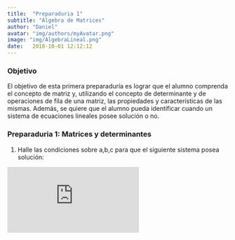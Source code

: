 ```yaml
---
title:  "Preparaduria 1"
subtitle: "Álgebra de Matrices"
author: "Daniel"
avatar: "img/authors/myAvatar.png"
image: "img/AlgebraLineal.png"
date:   2018-10-01 12:12:12
---
```


### Objetivo

El objetivo de esta primera preparaduría es lograr que el alumno comprenda el concepto de matriz y, utilizando el concepto de determinante y de operaciones de fila de una matriz, las propiedades y características de las mismas. Además, se quiere que el alumno pueda identificar cuando un sistema de ecuaciones lineales posee solución o no.  

### Preparaduria 1: Matrices y determinantes

1. Halle las condiciones sobre a,b,c para que el siguiente sistema posea solución:

![first equation](https://latex.codecogs.com/gif.latex?%5Cleft%5C%7B%5Cbegin%7Bmatrix%7D%202x%20%26%20-%20%26%20y%20%26%20&plus;%20%26%203z%20%26%20%3D%20%26%20a%5C%5C%203x%20%26%20&plus;%20%26%20y%20%26%20-%20%26%205z%20%26%20%3D%20%26%20b%5C%5C%20-5x%20%26%20-%20%26%205y%20%26%20&plus;%20%26%2021z%20%26%20%3D%20%26%20c%20%5Cend%7Bmatrix%7D%5Cright.)
